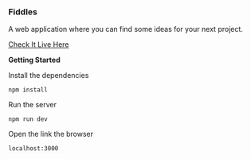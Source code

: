 ### Fiddles

A web application where you can find some ideas for your next project.

[Check It Live Here](https://fiddles.netlify.app/)

**Getting Started**

Install the dependencies

```
npm install
```

Run the server

```
npm run dev
```

Open the link the browser

```
localhost:3000
```
